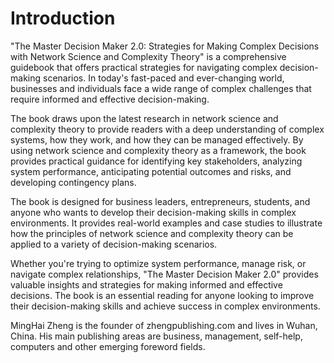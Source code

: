 # Introduction

"The Master Decision Maker 2.0: Strategies for Making Complex Decisions with Network Science and Complexity Theory" is a comprehensive guidebook that offers practical strategies for navigating complex decision-making scenarios. In today's fast-paced and ever-changing world, businesses and individuals face a wide range of complex challenges that require informed and effective decision-making.

The book draws upon the latest research in network science and complexity theory to provide readers with a deep understanding of complex systems, how they work, and how they can be managed effectively. By using network science and complexity theory as a framework, the book provides practical guidance for identifying key stakeholders, analyzing system performance, anticipating potential outcomes and risks, and developing contingency plans.

The book is designed for business leaders, entrepreneurs, students, and anyone who wants to develop their decision-making skills in complex environments. It provides real-world examples and case studies to illustrate how the principles of network science and complexity theory can be applied to a variety of decision-making scenarios.

Whether you're trying to optimize system performance, manage risk, or navigate complex relationships, "The Master Decision Maker 2.0" provides valuable insights and strategies for making informed and effective decisions. The book is an essential reading for anyone looking to improve their decision-making skills and achieve success in complex environments.

MingHai Zheng is the founder of zhengpublishing.com and lives in Wuhan, China. His main publishing areas are business, management, self-help, computers and other emerging foreword fields.
